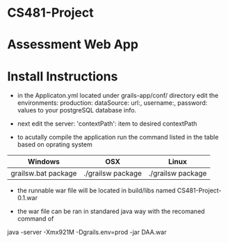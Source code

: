 # CS481-Project
# Assessment Web App

# Install Instructions
* in the Applicaton.yml located under grails-app/conf/ directory edit the environments: production: dataSource: url:, username:, password: values to your postgreSQL database info.

* next edit the server: 'contextPath': item to desired contextPath

* to acutally compile the application run the command listed in the table based on oprating system

Windows | OSX | Linux 
 --- | --- | ---
grailsw.bat package | ./grailsw package | ./grailsw package 

* the runnable war file will be located in build/libs named CS481-Project-0.1.war 

* the war file can be ran in standared java way with the recomaned command of 

java -server -Xmx921M -Dgrails.env=prod -jar DAA.war
